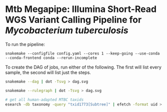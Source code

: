 # Mtb Megapipe: Illumina Short-Read WGS Variant Calling Pipeline for <i>Mycobacterium tuberculosis</i>

To run the pipeline:

```
snakemake --configfile config.yaml --cores 1 --keep-going --use-conda --conda-frontend conda --rerun-incomplete
```

To create the DAG of jobs, run either of the following. The first will list every sample, the second will list just the steps. 

```bash
snakemake --dag | dot -Tsvg > dag.svg

snakemake --rulegraph | dot -Tsvg > dag.svg
```

<!-- rule repair_reads_bbmap:
    input:
        fastq1=f"{run_out_dir}/fastq/{{run_ID}}_R1.fastq.gz",
        fastq2=f"{run_out_dir}/fastq/{{run_ID}}_R2.fastq.gz"
    output:
        fastq1_fixed=f"{run_out_dir}/fastq/{{run_ID}}.R1.fixed.fastq",
        fastq2_fixed=f"{run_out_dir}/fastq/{{run_ID}}.R2.fixed.fastq",
    conda:
        "./envs/bioinformatics.yaml"
    shell:
        """
        bash $CONDA_PREFIX/bin/repair.sh in={input.fastq1} in2={input.fastq2} out={output.fastq1_fixed} out2={output.fastq2_fixed}
        """ -->

```bash
# get all human-adapted MTBC taxids
esearch -db taxonomy -query "txid1773[Subtree]" | efetch -format uid > ./references/phylogeny/human_MTBC_taxids.txt
```
